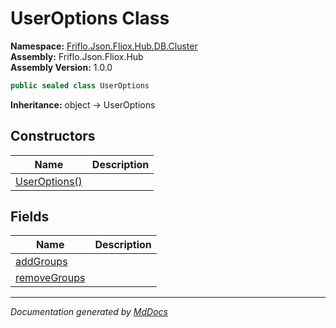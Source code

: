 ﻿<!--  
  <auto-generated>   
    The contents of this file were generated by a tool.  
    Changes to this file may be list if the file is regenerated  
  </auto-generated>   
-->

# UserOptions Class

**Namespace:** [Friflo.Json.Fliox.Hub.DB.Cluster](../index.md)  
**Assembly:** Friflo.Json.Fliox.Hub  
**Assembly Version:** 1.0.0

```csharp
public sealed class UserOptions
```

**Inheritance:** object → UserOptions

## Constructors

| Name                                   | Description |
| -------------------------------------- | ----------- |
| [UserOptions()](constructors/index.md) |             |

## Fields

| Name                                   | Description |
| -------------------------------------- | ----------- |
| [addGroups](fields/addGroups.md)       |             |
| [removeGroups](fields/removeGroups.md) |             |

___

*Documentation generated by [MdDocs](https://github.com/ap0llo/mddocs)*
